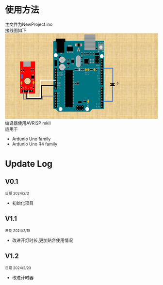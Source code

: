 # 使用方法
主文件为NewProject.ino<br>
接线图如下<br>
<img src="./readme.png"></img>
编译器使用AVRISP mkII<br>
适用于
- Ardunio Uno family
- Ardunio Uno R4 family

# Update Log
## V0.1 
<small>日期 2024/2/3</small>
- 初始化项目
## V1.1
<small>日期 2024/2/15</small>
- 改进开灯时长,更加贴合使用情况
## V1.2
<small>日期 2024/2/23</small>
- 改进计时器
